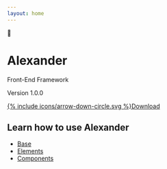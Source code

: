 ```yaml
---
layout: home
---
```


<div class="home-intro">
    <div class="emoji">🧭</div>
    <h1 class="title">Alexander</h1>
    <p class="subhead">Front-End Framework</p>
    <div class="get">
        <p class="version">Version 1.0.0</p>
        <p class="download"><a href="{{ site.baseurl }}/css/alexander.css">{% include icons/arrow-down-circle.svg %}Download</a></p>
    </div>
</div>

<div class="home-docs">
    <h2>Learn how to use Alexander</h2>
    <ul class="home-sections">
        <li><a href="{{ site.baseurl }}/base/html">Base</a></li>
        <li><a href="{{ site.baseurl }}/base/blockquote">Elements</a></li>
        <li><a href="{{ site.baseurl }}/examples/accordion">Components</a></li>
    </ul>
</div>